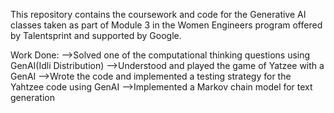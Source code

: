 This repository contains the coursework and code for the Generative AI classes taken as part of Module 3 in the Women Engineers program offered by Talentsprint and supported by Google.

Work Done:
-->Solved one of the computational thinking questions using GenAI(Idli Distribution)
-->Understood and played the game of Yatzee with a GenAI
-->Wrote the code and implemented a testing strategy for the Yahtzee code using GenAI
-->Implemented a Markov chain model for text generation
